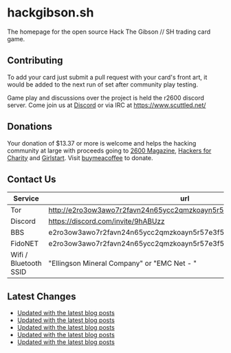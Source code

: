 # hackgibson.sh
The homepage for the open source Hack The Gibson // SH trading card game.


## Contributing

To add your card just submit a pull request with your card's front art, it would be added to the next run of set after community play testing.

Game play and discussions over the project is held the r2600 discord server. Come join us at [Discord](https://discord.com/invite/9hABUzz) or via IRC at https://www.scuttled.net/


## Donations

Your donation of $13.37 or more is welcome and helps the hacking community at large with proceeds going to [2600 Magazine](https://2600.com/), [Hackers for Charity](https://hackersforcharity.org) and [Girlstart](https://girlstart.org).  Visit [buymeacoffee](https://www.buymeacoffee.com/hackgibson.sh) to donate.


## Contact Us

Service | url
-|-
Tor | http://e2ro3ow3awo7r2favn24n65ycc2qmzkoayn5r57e3f56nvjwdcgg32ad.onion
Discord | https://discord.com/invite/9hABUzz
BBS | e2ro3ow3awo7r2favn24n65ycc2qmzkoayn5r57e3f56nvjwdcgg32ad.onion:23
FidoNET | e2ro3ow3awo7r2favn24n65ycc2qmzkoayn5r57e3f56nvjwdcgg32ad.onion:24554
Wifi / Bluetooth SSID | "Ellingson Mineral Company" or "EMC Net - <fidonet address>"

## Latest Changes
<!-- BLOG-POST-LIST:START -->
- [Updated with the latest blog posts](https://github.com/DFW2600/hackgibson.sh/commit/07489b6e66b250e7784e4fa0b144fbc2f120d3bd)
- [Updated with the latest blog posts](https://github.com/DFW2600/hackgibson.sh/commit/201c38fdb9d1645e1b381661d41f117aed5b69e5)
- [Updated with the latest blog posts](https://github.com/DFW2600/hackgibson.sh/commit/5ec1a204dffcc982c2b2dfd254c45bc5d559cfdd)
- [Updated with the latest blog posts](https://github.com/DFW2600/hackgibson.sh/commit/a3305d3b4b42363c1b7780e49f078840764e210a)
- [Updated with the latest blog posts](https://github.com/DFW2600/hackgibson.sh/commit/d9d3eb091ee91e7328993c5313220ef854b02939)
<!-- BLOG-POST-LIST:END -->
